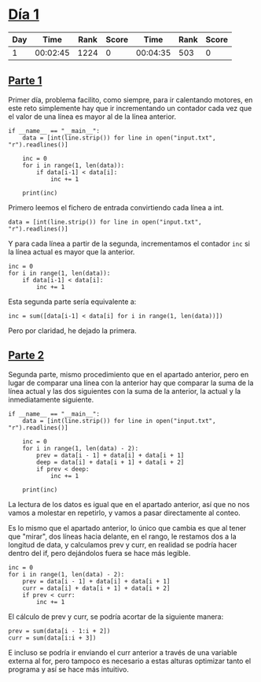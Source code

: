 # [Día 1](./)
| Day | Time     | Rank | Score | Time     | Rank | Score |
|-----|----------|------|-------|----------|------|-------|
| 1   | 00:02:45 | 1224 | 0     | 00:04:35 | 503  | 0     |

## [Parte 1](./Sol1.py)
Primer día, problema facilito, como siempre, para ir calentando motores, en este reto 
simplemente hay que ir incrementando un contador cada vez que el valor de una línea es 
mayor al de la línea anterior.
```python3
if __name__ == "__main__":
    data = [int(line.strip()) for line in open("input.txt", "r").readlines()]

    inc = 0
    for i in range(1, len(data)):
        if data[i-1] < data[i]:
            inc += 1
    
    print(inc)
```

Primero leemos el fichero de entrada convirtiendo cada línea a int.
```python3
data = [int(line.strip()) for line in open("input.txt", "r").readlines()]
```

Y para cada línea a partir de la segunda, incrementamos el contador ```inc``` si la 
línea actual es mayor que la anterior.
```python3
inc = 0
for i in range(1, len(data)):
    if data[i-1] < data[i]:
        inc += 1
```

Esta segunda parte sería equivalente a:
```python3
inc = sum([data[i-1] < data[i] for i in range(1, len(data))])
```

Pero por claridad, he dejado la primera.

## [Parte 2](./Sol2.py)
Segunda parte, mismo procedimiento que en el apartado anterior, pero en lugar de comparar
una línea con la anterior hay que comparar la suma de la línea actual y las dos siguientes
con la suma de la anterior, la actual y la inmediatamente siguiente.
```python3
if __name__ == "__main__":
    data = [int(line.strip()) for line in open("input.txt", "r").readlines()]

    inc = 0
    for i in range(1, len(data) - 2):
        prev = data[i - 1] + data[i] + data[i + 1]
        deep = data[i] + data[i + 1] + data[i + 2]
        if prev < deep:
            inc += 1

    print(inc)
```

La lectura de los datos es igual que en el apartado anterior, así que no nos vamos a molestar
en repetirlo, y vamos a pasar directamente al conteo.

Es lo mismo que el apartado anterior, lo único que cambia es que al tener que "mirar", dos
líneas hacia delante, en el rango, le restamos dos a la longitud de data, y calculamos prev 
y curr, en realidad se podría hacer dentro del if, pero dejándolos fuera se hace más legible.
```python3
inc = 0
for i in range(1, len(data) - 2):
    prev = data[i - 1] + data[i] + data[i + 1]
    curr = data[i] + data[i + 1] + data[i + 2]
    if prev < curr:
        inc += 1
```

El cálculo de prev y curr, se podría acortar de la siguiente manera:
```python3
prev = sum(data[i - 1:i + 2])
curr = sum(data[i:i + 3])
```

E incluso se podría ir enviando el curr anterior a través de una variable externa al for,
pero tampoco es necesario a estas alturas optimizar tanto el programa y así se hace más 
intuitivo.
